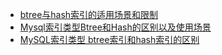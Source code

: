 - [btree与hash索引的适用场景和限制](https://www.cnblogs.com/xiaoboluo768/p/5164342.html)
- [Mysql索引类型Btree和Hash的区别以及使用场景](https://www.yidianphp.com/archives/811)
- [MySQL索引类型 btree索引和hash索引的区别](https://www.jianshu.com/p/a58559f3fb48)